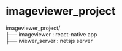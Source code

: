 # imageviewer_project

imageviewer_project/  
  ├── imageviewer : react-native app  
  ├── iviewer_server : netsjs server  

